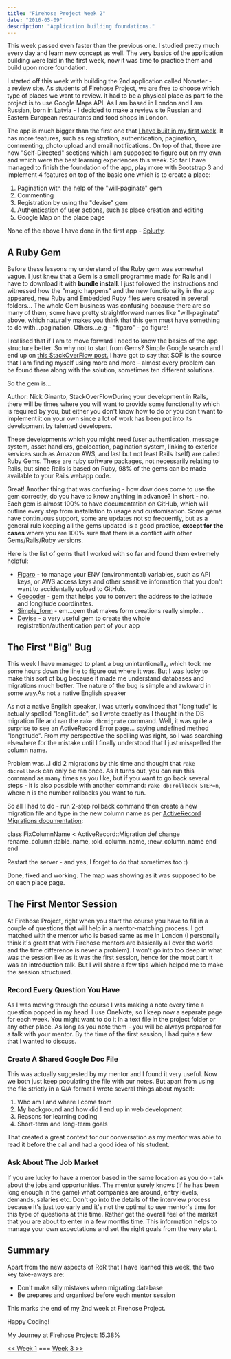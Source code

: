 ```yaml
---
title: "Firehose Project Week 2"
date: "2016-05-09"
description: "Application building foundations."
---
```


This week passed even faster than the previous one. I studied pretty much every day and learn new concept as well. The very basics of the application building were laid in the first week, now it was time to practice them and build upon more foundation.

I started off this week with building the 2nd application called Nomster - a review site. As students of Firehose Project, we are free to choose which type of places we want to review. It had to be a physical place as part fo the project is to use Google Maps API. As I am based in London and I am Russian, born in Latvia - I decided to make a review site Russian and Eastern European restaurants and food shops in London.

The app is much bigger than the first one that [I have built in my first week](/posts/firehose-project-week-1/). It has more features, such as registration, authentication, pagination, commenting, photo upload and email notifications. On top of that, there are now "Self-Directed" sections which I am supposed to figure out on my own and which were the best learning experiences this week. So far I have managed to finish the foundation of the app, play more with Bootstrap 3 and implement 4 features on top of the basic one which is to create a place:

1. Pagination with the help of the "will-paginate" gem
2. Commenting
3. Registration by using the "devise" gem
4. Authentication of user actions, such as place creation and editing
5. Google Map on the place page

None of the above I have done in the first app - [Splurty](http://splurty-aleks-gorbenko.herokuapp.com/).

## A Ruby Gem

Before these lessons my understand of the Ruby gem was somewhat vague. I just knew that a Gem is a small programme made for Rails and I have to download it with **bundle install**. I just followed the instructions and witnessed how the "magic happens" and the new functionality in the app appeared, new Ruby and Embedded Ruby files were created in several folders... The whole Gem business was confusing because there are so many of them, some have pretty straightforward names like "will-paginate" above, which naturally makes you think that this gem must have something to do with...pagination. Others...e.g - "figaro" - go figure!

I realised that if I am to move forward I need to know the basics of the app structure better. So why not to start from Gems? Simple Google search and I end up on [this StackOverFlow post.](http://stackoverflow.com/questions/14072880/whats-the-use-of-gemfile-in-rails) I have got to say that SOF is the source that I am finding myself using more and more - almost every problem can be found there along with the solution, sometimes ten different solutions.

So the gem is...

Author: Nick Ginanto, StackOverFlowDuring your development in Rails, there will be times where you will want to provide some functionality which is required by you, but either you don't know how to do or you don't want to implement it on your own since a lot of work has been put into its development by talented developers.

These developments which you might need (user authentication, message system, asset handlers, geolocation, pagination system, linking to exterior services such as Amazon AWS, and last but not least Rails itself) are called Ruby Gems. These are ruby software packages, not necessarily relating to Rails, but since Rails is based on Ruby, 98% of the gems can be made available to your Rails webapp code.

Great! Another thing that was confusing - how dow does come to use the gem correctly, do you have to know anything in advance? In short - no. Each gem is almost 100% to have documentation on GitHub, which will outline every step from installation to usage and customisation. Some gems have continuous support, some are updates not so frequently, but as a general rule keeping all the gems updated is a good practice, **except for the cases** where you are 100% sure that there is a conflict with other Gems/Rails/Ruby versions.

Here is the list of gems that I worked with so far and found them extremely helpful:

- [Figaro](https://github.com/laserlemon/figaro) - to manage your ENV (environmental) variables, such as API keys, or AWS access keys and other sensitive information that you don't want to accidentally upload to GitHub.
- [Geocoder](https://github.com/alexreisner/geocoder) - gem that helps you to convert the address to the latitude and longitude coordinates.
- [Simple_form](https://github.com/plataformatec/simple_form) - em...gem that makes form creations really simple...
- [Devise](https://github.com/plataformatec/devise) - a very useful gem to create the whole registration/authentication part of your app

## The First "Big" Bug

This week I have managed to plant a bug unintentionally, which took me some hours down the line to figure out where it was. But I was lucky to make this sort of bug because it made me understand databases and migrations much better. The nature of the bug is simple and awkward in some way.As not a native English speaker

As not a native English speaker, I was utterly convinced that "longitude" is actually spelled "longTitude", so I wrote exactly as I thought in the DB migration file and ran the `rake db:migrate` command. Well, it was quite a surprise to see an ActiveRecord Error page... saying undefined method "longtitude". From my perspective the spelling was right, so I was searching elsewhere for the mistake until I finally understood that I just misspelled the column name.

Problem was...I did 2 migrations by this time and thought that `rake db:rollback` can only be ran once. As it turns out, you can run this command as many times as you like, but if you want to go back several steps - it is also possible with another command: `rake db:rollback STEP=n`, where n is the number rollbacks you want to run.

So all I had to do - run 2-step rollback command then create a new migration file and type in the new column name as per [ActiveRecord Migrations documentation](http://guides.rubyonrails.org/active_record_migrations.html#using-the-change-method):

class FixColumnName < ActiveRecord::Migration
  def change
      rename_column :table_name, :old_column_name, :new_column_name
  end
end

Restart the server - and yes, I forget to do that sometimes too :)

Done, fixed and working. The map was showing as it was supposed to be on each place page.

## The First Mentor Session

At Firehose Project, right when you start the course you have to fill in a couple of questions that will help in a mentor-matching process. I got matched with the mentor who is based same as me in London (I personally think it's great that with Firehose mentors are basically all over the world and the time difference is never a problem). I won't go into too deep in what was the session like as it was the first session, hence for the most part it was an introduction talk. But I will share a few tips which helped me to make the session structured.

### Record Every Question You Have

As I was moving through the course I was making a note every time a question popped in my head. I use OneNote, so I keep now a separate page for each week. You might want to do it in a text file in the project folder or any other place. As long as you note them - you will be always prepared for a talk with your mentor. By the time of the first session, I had quite a few that I wanted to discuss.

### Create A Shared Google Doc File

This was actually suggested by my mentor and I found it very useful. Now we both just keep populating the file with our notes. But apart from using the file strictly in a Q/A format I wrote several things about myself:

1. Who am I and where I come from
2. My background and how did I end up in web development
3. Reasons for learning coding
4. Short-term and long-term goals

That created a great context for our conversation as my mentor was able to read it before the call and had a good idea of his student.

### Ask About The Job Market

If you are lucky to have a mentor based in the same location as you do - talk about the jobs and opportunities. The mentor surely knows (if he has been long enough in the game) what companies are around, entry levels, demands, salaries etc. Don't go into the details of the interview process because it's just too early and it's not the optimal to use mentor's time for this type of questions at this time. Rather get the overall feel of the market that you are about to enter in a few months time. This information helps to manage your own expectations and set the right goals from the very start.

## Summary

Apart from the new aspects of RoR that I have learned this week, the two key take-aways are:

- Don't make silly mistakes when migrating database
- Be prepares and organised before each mentor session

This marks the end of my 2nd week at Firehose Project.

Happy Coding!

My Journey at Firehose Project: 15.38%

[<< Week 1](/posts/firehose-project-week-1/) === [Week 3 >>](/posts/firehose-project-week-3/)
